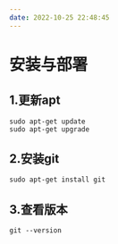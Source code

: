 ```yaml
---
date: 2022-10-25 22:48:45
---
```

# 安装与部署
## 1.更新apt
```shell
sudo apt-get update
sudo apt-get upgrade
```
## 2.安装git
```shell
sudo apt-get install git
```

## 3.查看版本
```shell
git --version
```